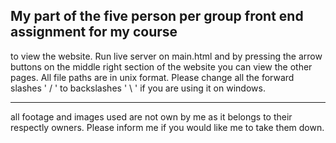 My part of the five person per group front end assignment for my course
--------------------------------------------------------------------------

to view the website. Run live server on main.html and by pressing the arrow buttons on the middle right section of the website you can view the other pages. All file paths are in unix format. Please change all the forward slashes ' / ' to backslashes ' \\ ' if you are using it on windows.

-----------------------------------------------------------------------------------

all footage and images used are not own by me as it belongs to their respectly owners. Please inform me if you would like me to take them down.
